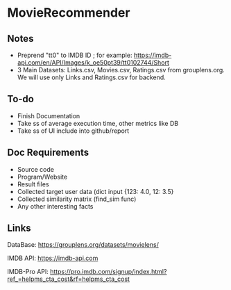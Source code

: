 # MovieRecommender
## Notes
- Preprend "tt0" to IMDB ID ; for example: https://imdb-api.com/en/API/Images/k_oe50pt39/tt0102744/Short
- 3 Main Datasets: Links.csv, Movies.csv, Ratings.csv from grouplens.org. We will use only Links and Ratings.csv for backend.

## To-do
- Finish Documentation
- Take ss of average execution time, other metrics like DB
- Take ss of UI include into github/report

## Doc Requirements
- Source code
- Program/Website
- Result files
- Collected target user data (dict input {123: 4.0, 12: 3.5}
- Collected similarity matrix (find_sim func)
- Any other interesting facts


## Links
DataBase:
https://grouplens.org/datasets/movielens/

IMDB API:
https://imdb-api.com

IMDB-Pro API:
https://pro.imdb.com/signup/index.html?ref_=helpms_cta_cost&rf=helpms_cta_cost
